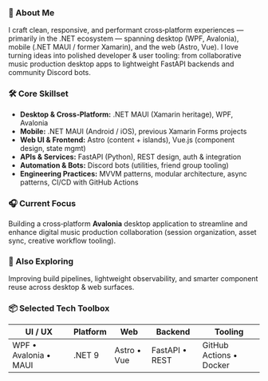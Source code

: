 ### 🚀 About Me
I craft clean, responsive, and performant cross‑platform experiences — primarily in the .NET ecosystem — spanning desktop (WPF, Avalonia), mobile (.NET MAUI / former Xamarin), and the web (Astro, Vue). I love turning ideas into polished developer & user tooling: from collaborative music production desktop apps to lightweight FastAPI backends and community Discord bots.

### 🛠️ Core Skillset
- **Desktop & Cross‑Platform:** .NET MAUI (Xamarin heritage), WPF, Avalonia
- **Mobile:** .NET MAUI (Android / iOS), previous Xamarin Forms projects
- **Web UI & Frontend:** Astro (content + islands), Vue.js (component design, state mgmt)
- **APIs & Services:** FastAPI (Python), REST design, auth & integration
- **Automation & Bots:** Discord bots (utilities, friend group tooling)
- **Engineering Practices:** MVVM patterns, modular architecture, async patterns, CI/CD with GitHub Actions

### 🎧 Current Focus
Building a cross‑platform **Avalonia** desktop application to streamline and enhance digital music production collaboration (session organization, asset sync, creative workflow tooling).

### 🌱 Also Exploring
Improving build pipelines, lightweight observability, and smarter component reuse across desktop & web surfaces.

### 📦 Selected Tech Toolbox
| UI / UX | Platform | Web | Backend | Tooling |
|---------|----------|-----|---------|---------|
| WPF • Avalonia • MAUI | .NET 9 | Astro • Vue | FastAPI • REST | GitHub Actions • Docker |

<!---
JenBytes/JenBytes is a ✨ special ✨ repository because its `README.md` (this file) appears on your GitHub profile.
You can click the Preview link to take a look at your changes.
--->
